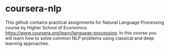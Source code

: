 # coursera-nlp
This github contains practical assignments for Natural Language Processing course by Higher School of Economics: https://www.coursera.org/learn/language-processing. In this course you will learn how to solve common NLP problems using classical and deep learning approaches.
